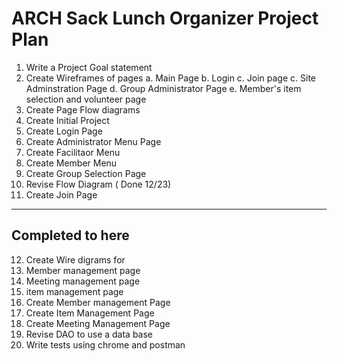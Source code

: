 # ARCH Sack Lunch Organizer Project Plan
1. Write a Project Goal statement
2. Create Wireframes of pages
  a. Main Page
  b. Login
  c. Join page
  c. Site Adminstration Page
  d. Group Administrator Page
  e. Member's item selection and volunteer page
3. Create Page Flow diagrams
4. Create Initial Project
5. Create Login Page
6. Create Administrator Menu Page
7. Create Facilitaor Menu
8. Create Member Menu
9. Create Group Selection Page  
10.  Revise Flow Diagram ( Done 12/23)
11. Create Join Page
---
Completed to here
---
12. Create Wire digrams for
  1. Member management page
  2. Meeting management page
  3. item management page
13. Create  Member management Page
14. Create Item Management Page
15. Create Meeting Management Page
16. Revise DAO to use a data base
17. Write tests using chrome and postman
